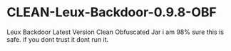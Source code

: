 # CLEAN-Leux-Backdoor-0.9.8-OBF
Leux Backdoor Latest Version Clean Obfuscated Jar
i am 98% sure this is safe. if you dont trust it dont run it.

